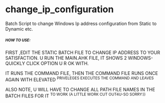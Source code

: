 # change_ip_configuration
Batch Script to change Windows Ip address configuration from Static to Dynamic etc.
##### <SUP> HOW TO USE:
  FIRST ,EDIT THE STATIC BATCH FILE TO CHANGE IP ADDRESS TO YOUR SATISFACTION.
  U RUN THE MAIN.AHK FILE, IT SHOWS 2 WINDOWS- QUICKLY CLICK OPTION U R OK WITH.

  IT RUNS THE COMMAND FILE, THEN THE COMMAND FILE RUNS ONCE AGAIN WITH ELEVATED
<SUP>
  PRIVELEGES EXECUTES THE COMMAND AND LEAVES

  ALSO NOTE, U WILL HAVE TO CHANGE ALL PATH FILE NAMES IN THE BATCH FILES FOR IT
<SUP>
  TO WORK (A LITTLE WORK CUT OUT4U-SO SORRY:))
